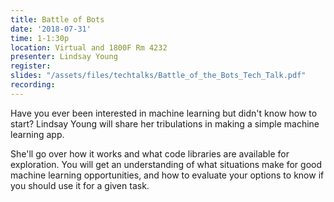```yaml
---
title: Battle of Bots
date: '2018-07-31'
time: 1-1:30p
location: Virtual and 1800F Rm 4232
presenter: Lindsay Young
register:
slides: "/assets/files/techtalks/Battle_of_the_Bots_Tech_Talk.pdf"
recording:
---
```


Have you ever been interested in machine learning but didn't know how to start? Lindsay Young will share her tribulations in making a simple machine learning app.

She'll go over how it works and what code libraries are available for exploration. You will get an understanding of what situations make for good machine learning opportunities, and how to evaluate your options to know if you should use it for a given task.
